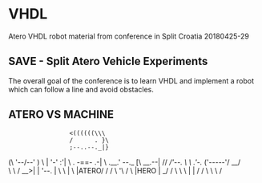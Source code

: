 # VHDL
Atero VHDL robot material from conference in Split Croatia 20180425-29

## SAVE - Split Atero Vehicle Experiments
The overall goal of the conference is to learn VHDL and implement a robot which can follow a line and avoid obstacles.

## ATERO VS MACHINE
                     <((((((\\\
                     /      . }\
                     ;--..--._|}
  (\                 '--/\--'  )
   \\                | '-'  :'|
    \\               . -==- .-|
     \\               \.__.'   \--._
     [\\          __.--|       //  _/'--.
     \ \\       .'-._ ('-----'/ __/      \
      \ \\     /   __>|      | '--.       |
       \ \\   |   \   |ATERO/    /       /
        \ '\ /     \  |HERO |  _/       /
         \  \       \ |     | /        /
          \  \      \        /

